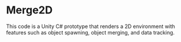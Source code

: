 # Merge2D

This code is a Unity C# prototype that renders a 2D environment with features such as object spawning, object merging, and data tracking.
